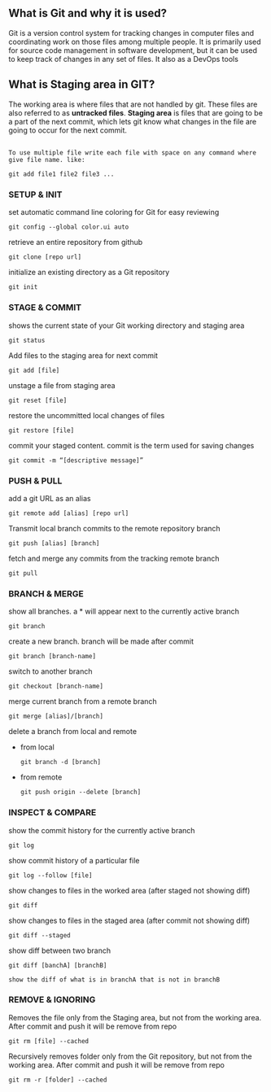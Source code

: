 ## What is Git and why it is used?
Git is a version control system for tracking changes in computer files and coordinating work on those files among multiple people. 
It is primarily used for source code management in software development, but it can be used to keep track of changes in any set of files.
It also as a DevOps tools

## What is Staging area in GIT?
The working area is where files that are not handled by git. These files are also referred to as **untracked files**. **Staging area** is files that are going to be a part of the next commit, which lets git know what changes in the file are going to occur for the next commit.
##
##

```
To use multiple file write each file with space on any command where give file name. like:

git add file1 file2 file3 ...
```

### SETUP & INIT

set automatic command line coloring for Git for easy reviewing
```
git config --global color.ui auto
```
retrieve an entire repository from github
```
git clone [repo url]
```
initialize an existing directory as a Git repository
```
git init
```

### STAGE & COMMIT

shows the current state of your Git working directory and staging area
```
git status
```
Add files to the staging area for next commit
```
git add [file]
```
unstage a file from staging area
```
git reset [file]
```
restore the uncommitted local changes of files
```
git restore [file]
```
commit your staged content. commit is the term used for saving changes
```
git commit -m “[descriptive message]”
```

### PUSH & PULL

add a git URL as an alias
```
git remote add [alias] [repo url]
```
Transmit local branch commits to the remote repository branch
```
git push [alias] [branch]
```
fetch and merge any commits from the tracking remote branch
```
git pull
```

### BRANCH & MERGE

show all branches. a * will appear next to the currently active branch
```
git branch
```
create a new branch. branch will be made after commit
```
git branch [branch-name]
```
switch to another branch
```
git checkout [branch-name]
```
merge current branch from a remote branch
```
git merge [alias]/[branch]
```
delete a branch from local and remote

  * from local
    ```
    git branch -d [branch]
    ```
    
  * from remote
    ```
    git push origin --delete [branch]
    ```
    

### INSPECT & COMPARE

show the commit history for the currently active branch
```
git log
```
show commit history of a particular file
```
git log --follow [file]
```
show changes to files in the worked area (after staged not showing diff)
```
git diff
```
show changes to files in the staged area (after commit not showing diff)
```
git diff --staged
```
show diff between two branch
```
git diff [banchA] [branchB]

show the diff of what is in branchA that is not in branchB
```

### REMOVE & IGNORING

Removes the file only from the Staging area, but not from the working area. After commit and push it will be remove from repo
```
git rm [file] --cached
```
Recursively removes folder only from the Git repository, but not from the working area. After commit and push it will be remove from repo
```
git rm -r [folder] --cached
```

